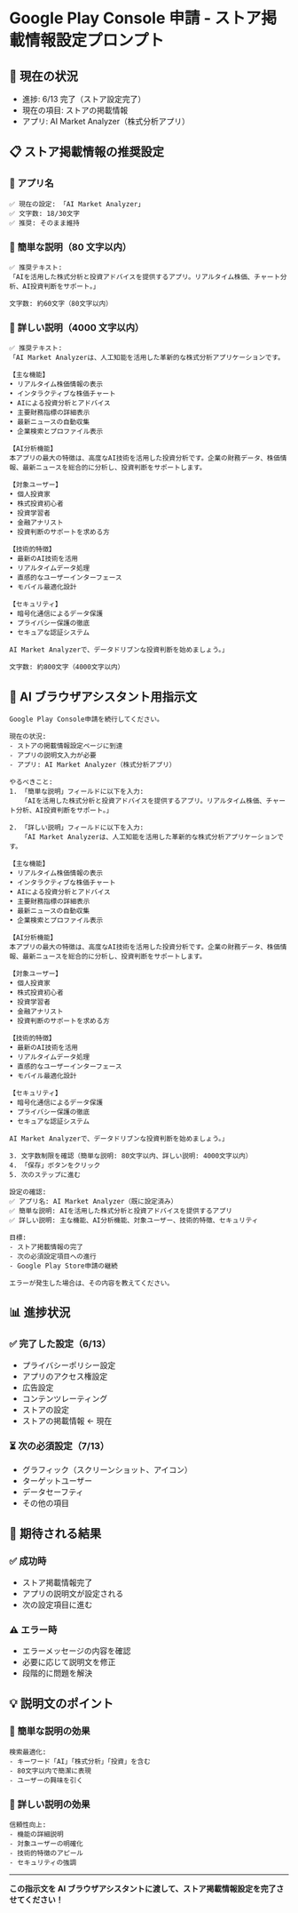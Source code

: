 # Google Play Console 申請 - ストア掲載情報設定プロンプト

## 🎯 **現在の状況**

- 進捗: 6/13 完了（ストア設定完了）
- 現在の項目: ストアの掲載情報
- アプリ: AI Market Analyzer（株式分析アプリ）

## 📋 **ストア掲載情報の推奨設定**

### 🎯 **アプリ名**

```
✅ 現在の設定: 「AI Market Analyzer」
✅ 文字数: 18/30文字
✅ 推奨: そのまま維持
```

### 🎯 **簡単な説明（80 文字以内）**

```
✅ 推奨テキスト:
「AIを活用した株式分析と投資アドバイスを提供するアプリ。リアルタイム株価、チャート分析、AI投資判断をサポート。」

文字数: 約60文字（80文字以内）
```

### 🎯 **詳しい説明（4000 文字以内）**

```
✅ 推奨テキスト:
「AI Market Analyzerは、人工知能を活用した革新的な株式分析アプリケーションです。

【主な機能】
• リアルタイム株価情報の表示
• インタラクティブな株価チャート
• AIによる投資分析とアドバイス
• 主要財務指標の詳細表示
• 最新ニュースの自動収集
• 企業検索とプロファイル表示

【AI分析機能】
本アプリの最大の特徴は、高度なAI技術を活用した投資分析です。企業の財務データ、株価情報、最新ニュースを総合的に分析し、投資判断をサポートします。

【対象ユーザー】
• 個人投資家
• 株式投資初心者
• 投資学習者
• 金融アナリスト
• 投資判断のサポートを求める方

【技術的特徴】
• 最新のAI技術を活用
• リアルタイムデータ処理
• 直感的なユーザーインターフェース
• モバイル最適化設計

【セキュリティ】
• 暗号化通信によるデータ保護
• プライバシー保護の徹底
• セキュアな認証システム

AI Market Analyzerで、データドリブンな投資判断を始めましょう。」

文字数: 約800文字（4000文字以内）
```

## 🚀 **AI ブラウザアシスタント用指示文**

```
Google Play Console申請を続行してください。

現在の状況:
- ストアの掲載情報設定ページに到達
- アプリの説明文入力が必要
- アプリ: AI Market Analyzer（株式分析アプリ）

やるべきこと:
1. 「簡単な説明」フィールドに以下を入力:
   「AIを活用した株式分析と投資アドバイスを提供するアプリ。リアルタイム株価、チャート分析、AI投資判断をサポート。」

2. 「詳しい説明」フィールドに以下を入力:
   「AI Market Analyzerは、人工知能を活用した革新的な株式分析アプリケーションです。

【主な機能】
• リアルタイム株価情報の表示
• インタラクティブな株価チャート
• AIによる投資分析とアドバイス
• 主要財務指標の詳細表示
• 最新ニュースの自動収集
• 企業検索とプロファイル表示

【AI分析機能】
本アプリの最大の特徴は、高度なAI技術を活用した投資分析です。企業の財務データ、株価情報、最新ニュースを総合的に分析し、投資判断をサポートします。

【対象ユーザー】
• 個人投資家
• 株式投資初心者
• 投資学習者
• 金融アナリスト
• 投資判断のサポートを求める方

【技術的特徴】
• 最新のAI技術を活用
• リアルタイムデータ処理
• 直感的なユーザーインターフェース
• モバイル最適化設計

【セキュリティ】
• 暗号化通信によるデータ保護
• プライバシー保護の徹底
• セキュアな認証システム

AI Market Analyzerで、データドリブンな投資判断を始めましょう。」

3. 文字数制限を確認（簡単な説明: 80文字以内、詳しい説明: 4000文字以内）
4. 「保存」ボタンをクリック
5. 次のステップに進む

設定の確認:
✅ アプリ名: AI Market Analyzer（既に設定済み）
✅ 簡単な説明: AIを活用した株式分析と投資アドバイスを提供するアプリ
✅ 詳しい説明: 主な機能、AI分析機能、対象ユーザー、技術的特徴、セキュリティ

目標:
- ストア掲載情報の完了
- 次の必須設定項目への進行
- Google Play Store申請の継続

エラーが発生した場合は、その内容を教えてください。
```

## 📊 **進捗状況**

### ✅ **完了した設定（6/13）**

- プライバシーポリシー設定
- アプリのアクセス権設定
- 広告設定
- コンテンツレーティング
- ストアの設定
- ストアの掲載情報 ← 現在

### ⏳ **次の必須設定（7/13）**

- グラフィック（スクリーンショット、アイコン）
- ターゲットユーザー
- データセーフティ
- その他の項目

## 🎯 **期待される結果**

### ✅ **成功時**

- ストア掲載情報完了
- アプリの説明文が設定される
- 次の設定項目に進む

### ⚠️ **エラー時**

- エラーメッセージの内容を確認
- 必要に応じて説明文を修正
- 段階的に問題を解決

## 💡 **説明文のポイント**

### 🎯 **簡単な説明の効果**

```
検索最適化:
- キーワード「AI」「株式分析」「投資」を含む
- 80文字以内で簡潔に表現
- ユーザーの興味を引く
```

### 📝 **詳しい説明の効果**

```
信頼性向上:
- 機能の詳細説明
- 対象ユーザーの明確化
- 技術的特徴のアピール
- セキュリティの強調
```

---

**この指示文を AI ブラウザアシスタントに渡して、ストア掲載情報設定を完了させてください！**
